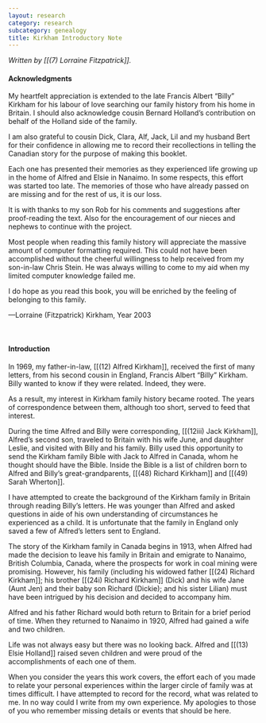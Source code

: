 ```yaml
---
layout: research
category: research
subcategory: genealogy
title: Kirkham Introductory Note
---
```


*Written by [[(7) Lorraine Fitzpatrick]].*

#### Acknowledgments

My heartfelt appreciation is extended to the late Francis Albert “Billy” Kirkham for his labour of love searching our family history from his home in Britain.  I should also acknowledge cousin Bernard Holland’s contribution on behalf of the Holland side of the family.

I am also grateful to cousin Dick, Clara, Alf, Jack, Lil and my husband Bert for their  confidence in allowing me to record their recollections in telling the Canadian story for the purpose of making this booklet.

Each one has presented their memories as they experienced life growing up in the home of Alfred and Elsie in Nanaimo.  In some respects, this effort was started too late.  The memories of those who have already passed on are missing and for the rest of us, it is our loss.

It is with thanks to my son Rob for his comments and suggestions after proof-reading the text.  Also for the encouragement of our nieces and nephews to continue with the project.

Most people when reading this family history will appreciate the massive amount of computer formatting required.  This could not have been accomplished without the cheerful willingness to help received from my son-in-law Chris Stein.  He was always willing to come to my aid when my limited computer knowledge failed me.

I do hope as you read this book, you will be enriched by the feeling of belonging to this family.

—Lorraine (Fitzpatrick) Kirkham, Year 2003

<br>

#### Introduction

In 1969, my father-in-law, [[(12) Alfred Kirkham]], received the first of many letters, from his second cousin in England, Francis Albert “Billy” Kirkham.  Billy wanted to know if they were related.  Indeed, they were.

As a result, my interest in Kirkham family history became rooted.  The years of correspondence between them, although too short, served to feed that interest.

During the time Alfred and Billy were corresponding, [[(12iii) Jack Kirkham]], Alfred’s second son, traveled to Britain with his wife June, and daughter Leslie, and visited with Billy and his family.  Billy used this opportunity to send the Kirkham family Bible with Jack to Alfred in Canada, whom he thought should have the Bible. Inside the Bible is a list of children born to Alfred and Billy’s great-grandparents, [[(48) Richard Kirkham]] and [[(49) Sarah Wherton]].

I have attempted to create the background of the Kirkham family in Britain through reading Billy’s letters. He was younger than Alfred and asked questions in aide of his own understanding of circumstances he experienced as a child.  It is unfortunate that the family in England only saved a few of Alfred’s letters sent to England.

The story of the Kirkham family in Canada begins in 1913, when Alfred had made the decision to leave his family in Britain and emigrate to Nanaimo, British Columbia, Canada, where the prospects for work in coal mining were promising.  However, his family (including his widowed father [[(24) Richard Kirkham]]; his brother [[(24i) Richard Kirkham]] (Dick) and his wife Jane (Aunt Jen) and their baby son Richard (Dickie); and his sister Lilian) must have been intrigued by his decision and decided to accompany him.

Alfred and his father Richard would both return to Britain for a brief period of time.  When they returned to Nanaimo in 1920, Alfred had gained a wife and two children.

Life was not always easy but there was no looking back.  Alfred and [[(13) Elsie Holland]] raised seven children and were proud of the accomplishments of each one of them.

When you consider the years this work covers, the effort each of you made to relate your personal experiences within the larger circle of family was at times difficult.  I have attempted to record for the record, what was related to me.  In no way could I write from my own experience.  My apologies to those of you who remember missing details or events that should be here.
